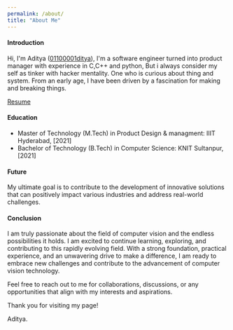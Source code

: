```yaml
---
permalink: /about/
title: "About Me"
---
```

#### Introduction

Hi, I'm Aditya ([01100001ditya](https://twitter.com/01100001ditya)), I'm a software engineer turned into product manager with experience in C,C++ and python, But i always consider my self as tinker with hacker mentality. One who is curious about thing and system. From an early age, I have been driven by a fascination for making and breaking things.

[Resume](https://drive.google.com/drive/folders/1S7-XrgFijp-Jpd7bezqt1QFVx8VNaWlQ?usp=drive_link)

#### Education

* Master of Technology (M.Tech) in Product Design & managment: IIIT Hyderabad, [2021]
* Bachelor of Technology (B.Tech) in Computer Science: KNIT Sultanpur, [2021]

#### Future

My ultimate goal is to contribute to the development of innovative solutions that can positively impact various industries and address real-world challenges.

#### Conclusion

I am truly passionate about the field of computer vision and the endless possibilities it holds. I am excited to continue learning, exploring, and contributing to this rapidly evolving field. With a strong foundation, practical experience, and an unwavering drive to make a difference, I am ready to embrace new challenges and contribute to the advancement of computer vision technology.

Feel free to reach out to me for collaborations, discussions, or any opportunities that align with my interests and aspirations.

Thank you for visiting my page!

Aditya.
